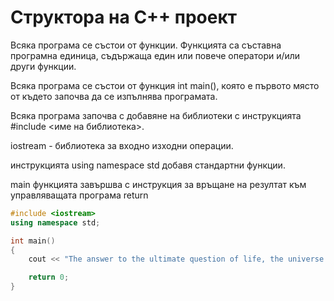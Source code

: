 # Структора на C++ проект

Всяка програма се състои от функции. Функцията са съставна програмна единица, съдържаща един или повече оператори и/или други функции.

Всяка програма се състои от функция int main(), която е първото място от където започва да се изпълнява програмата.

Всяка програма започва с добавяне на библиотеки с инструкцията #include <име на библиотека>.

iostream - библиотека за входно изходни операции.

инструкцията using namespace std добавя стандартни функции.

main функцията завършва с инструкция за връщане на резултат към управляващата програма return 

```c++
#include <iostream>
using namespace std;

int main() 
{
	cout << "The answer to the ultimate question of life, the universe and everything is " << (7 * 6) << endl;

	return 0;
}
```
